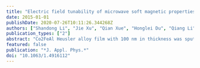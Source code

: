 ```yaml
---
title: "Electric field tunability of microwave soft magnetic properties of Co2FeAl Heusler alloy film"
date: 2015-01-01
publishDate: 2020-07-26T10:11:26.344268Z
authors: ["Shandong Li", "Jie Xu", "Qian Xue", "Honglei Du", "Qiang Li", "Caiyun Chen", "Ru Yang", "Shiming Xie", "Ming Liu", "Tianxiang Nan", "Nian X. Sun", "Weiquan Shao"]
publication_types: ["2"]
abstract: "Co2FeAl Heusler alloy film with 100 nm in thickness was sputtered on (011)-cut lead zinc niobate-lead titanate (PZN-PT) single crystal slabs. It was revealed that this multiferroic laminate shows very large electric field (E-field) tunability of microwave soft magnetic properties. With the increase of electric field from 0 to 8 kV/cm on PZN-PT, the anisotropy field, HK, of the Co2FeAl film along [100] direction of PZN-PT is dramatically enhanced from 65 to 570 Oe due to the strong magnetoelectric (ME) coupling between ferromagnetic Co2FeAl film and ferroelectric substrate. At the same time, the damping constant $α$ of Co2FeAl film dramatically decreases from 0.20 to 0.029. As a result, a significantly shift of self-biased ferromagnetic resonance frequency, fFMR, from 1.86 to 6.68 GHz with increment of 3.6 times was obtained. These features demonstrate that Co2FeAl/PZN-PT multiferroic laminate is promising in fabrication of E-field tunable microwave components."
featured: false
publication: "*J. Appl. Phys.*"
doi: "10.1063/1.4916112"
---
```


